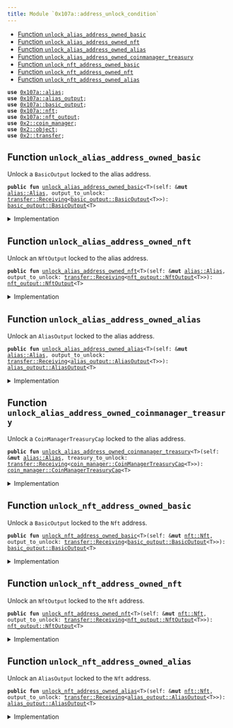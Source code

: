 ```yaml
---
title: Module `0x107a::address_unlock_condition`
---
```




-  [Function `unlock_alias_address_owned_basic`](#0x107a_address_unlock_condition_unlock_alias_address_owned_basic)
-  [Function `unlock_alias_address_owned_nft`](#0x107a_address_unlock_condition_unlock_alias_address_owned_nft)
-  [Function `unlock_alias_address_owned_alias`](#0x107a_address_unlock_condition_unlock_alias_address_owned_alias)
-  [Function `unlock_alias_address_owned_coinmanager_treasury`](#0x107a_address_unlock_condition_unlock_alias_address_owned_coinmanager_treasury)
-  [Function `unlock_nft_address_owned_basic`](#0x107a_address_unlock_condition_unlock_nft_address_owned_basic)
-  [Function `unlock_nft_address_owned_nft`](#0x107a_address_unlock_condition_unlock_nft_address_owned_nft)
-  [Function `unlock_nft_address_owned_alias`](#0x107a_address_unlock_condition_unlock_nft_address_owned_alias)


<pre><code><b>use</b> <a href="alias.md#0x107a_alias">0x107a::alias</a>;
<b>use</b> <a href="alias_output.md#0x107a_alias_output">0x107a::alias_output</a>;
<b>use</b> <a href="basic_output.md#0x107a_basic_output">0x107a::basic_output</a>;
<b>use</b> <a href="nft.md#0x107a_nft">0x107a::nft</a>;
<b>use</b> <a href="nft_output.md#0x107a_nft_output">0x107a::nft_output</a>;
<b>use</b> <a href="../iota-framework/coin_manager.md#0x2_coin_manager">0x2::coin_manager</a>;
<b>use</b> <a href="../iota-framework/object.md#0x2_object">0x2::object</a>;
<b>use</b> <a href="../iota-framework/transfer.md#0x2_transfer">0x2::transfer</a>;
</code></pre>



<a name="0x107a_address_unlock_condition_unlock_alias_address_owned_basic"></a>

## Function `unlock_alias_address_owned_basic`

Unlock a <code>BasicOutput</code> locked to the alias address.


<pre><code><b>public</b> <b>fun</b> <a href="address_unlock_condition.md#0x107a_address_unlock_condition_unlock_alias_address_owned_basic">unlock_alias_address_owned_basic</a>&lt;T&gt;(self: &<b>mut</b> <a href="alias.md#0x107a_alias_Alias">alias::Alias</a>, output_to_unlock: <a href="../iota-framework/transfer.md#0x2_transfer_Receiving">transfer::Receiving</a>&lt;<a href="basic_output.md#0x107a_basic_output_BasicOutput">basic_output::BasicOutput</a>&lt;T&gt;&gt;): <a href="basic_output.md#0x107a_basic_output_BasicOutput">basic_output::BasicOutput</a>&lt;T&gt;
</code></pre>



<details>
<summary>Implementation</summary>


<pre><code><b>public</b> <b>fun</b> <a href="address_unlock_condition.md#0x107a_address_unlock_condition_unlock_alias_address_owned_basic">unlock_alias_address_owned_basic</a>&lt;T&gt;(
  self: &<b>mut</b> Alias,
  output_to_unlock: Receiving&lt;BasicOutput&lt;T&gt;&gt;
): BasicOutput&lt;T&gt; {
    <a href="basic_output.md#0x107a_basic_output_receive">basic_output::receive</a>(self.id(), output_to_unlock)
}
</code></pre>



</details>

<a name="0x107a_address_unlock_condition_unlock_alias_address_owned_nft"></a>

## Function `unlock_alias_address_owned_nft`

Unlock an <code>NftOutput</code> locked to the alias address.


<pre><code><b>public</b> <b>fun</b> <a href="address_unlock_condition.md#0x107a_address_unlock_condition_unlock_alias_address_owned_nft">unlock_alias_address_owned_nft</a>&lt;T&gt;(self: &<b>mut</b> <a href="alias.md#0x107a_alias_Alias">alias::Alias</a>, output_to_unlock: <a href="../iota-framework/transfer.md#0x2_transfer_Receiving">transfer::Receiving</a>&lt;<a href="nft_output.md#0x107a_nft_output_NftOutput">nft_output::NftOutput</a>&lt;T&gt;&gt;): <a href="nft_output.md#0x107a_nft_output_NftOutput">nft_output::NftOutput</a>&lt;T&gt;
</code></pre>



<details>
<summary>Implementation</summary>


<pre><code><b>public</b> <b>fun</b> <a href="address_unlock_condition.md#0x107a_address_unlock_condition_unlock_alias_address_owned_nft">unlock_alias_address_owned_nft</a>&lt;T&gt;(
  self: &<b>mut</b> Alias,
  output_to_unlock: Receiving&lt;NftOutput&lt;T&gt;&gt;,
): NftOutput&lt;T&gt; {
    <a href="nft_output.md#0x107a_nft_output_receive">nft_output::receive</a>(self.id(), output_to_unlock)
}
</code></pre>



</details>

<a name="0x107a_address_unlock_condition_unlock_alias_address_owned_alias"></a>

## Function `unlock_alias_address_owned_alias`

Unlock an <code>AliasOutput</code> locked to the alias address.


<pre><code><b>public</b> <b>fun</b> <a href="address_unlock_condition.md#0x107a_address_unlock_condition_unlock_alias_address_owned_alias">unlock_alias_address_owned_alias</a>&lt;T&gt;(self: &<b>mut</b> <a href="alias.md#0x107a_alias_Alias">alias::Alias</a>, output_to_unlock: <a href="../iota-framework/transfer.md#0x2_transfer_Receiving">transfer::Receiving</a>&lt;<a href="alias_output.md#0x107a_alias_output_AliasOutput">alias_output::AliasOutput</a>&lt;T&gt;&gt;): <a href="alias_output.md#0x107a_alias_output_AliasOutput">alias_output::AliasOutput</a>&lt;T&gt;
</code></pre>



<details>
<summary>Implementation</summary>


<pre><code><b>public</b> <b>fun</b> <a href="address_unlock_condition.md#0x107a_address_unlock_condition_unlock_alias_address_owned_alias">unlock_alias_address_owned_alias</a>&lt;T&gt;(
  self: &<b>mut</b> Alias,
  output_to_unlock: Receiving&lt;AliasOutput&lt;T&gt;&gt;,
): AliasOutput&lt;T&gt; {
    <a href="alias_output.md#0x107a_alias_output_receive">alias_output::receive</a>(self.id(), output_to_unlock)
}
</code></pre>



</details>

<a name="0x107a_address_unlock_condition_unlock_alias_address_owned_coinmanager_treasury"></a>

## Function `unlock_alias_address_owned_coinmanager_treasury`

Unlock a <code>CoinManagerTreasuryCap</code> locked to the alias address.


<pre><code><b>public</b> <b>fun</b> <a href="address_unlock_condition.md#0x107a_address_unlock_condition_unlock_alias_address_owned_coinmanager_treasury">unlock_alias_address_owned_coinmanager_treasury</a>&lt;T&gt;(self: &<b>mut</b> <a href="alias.md#0x107a_alias_Alias">alias::Alias</a>, treasury_to_unlock: <a href="../iota-framework/transfer.md#0x2_transfer_Receiving">transfer::Receiving</a>&lt;<a href="../iota-framework/coin_manager.md#0x2_coin_manager_CoinManagerTreasuryCap">coin_manager::CoinManagerTreasuryCap</a>&lt;T&gt;&gt;): <a href="../iota-framework/coin_manager.md#0x2_coin_manager_CoinManagerTreasuryCap">coin_manager::CoinManagerTreasuryCap</a>&lt;T&gt;
</code></pre>



<details>
<summary>Implementation</summary>


<pre><code><b>public</b> <b>fun</b> <a href="address_unlock_condition.md#0x107a_address_unlock_condition_unlock_alias_address_owned_coinmanager_treasury">unlock_alias_address_owned_coinmanager_treasury</a>&lt;T&gt;(
  self: &<b>mut</b> Alias,
  treasury_to_unlock: Receiving&lt;CoinManagerTreasuryCap&lt;T&gt;&gt;,
): CoinManagerTreasuryCap&lt;T&gt; {
    <a href="../iota-framework/transfer.md#0x2_transfer_public_receive">transfer::public_receive</a>(self.id(), treasury_to_unlock)
}
</code></pre>



</details>

<a name="0x107a_address_unlock_condition_unlock_nft_address_owned_basic"></a>

## Function `unlock_nft_address_owned_basic`

Unlock a <code>BasicOutput</code> locked to the <code>Nft</code> address.


<pre><code><b>public</b> <b>fun</b> <a href="address_unlock_condition.md#0x107a_address_unlock_condition_unlock_nft_address_owned_basic">unlock_nft_address_owned_basic</a>&lt;T&gt;(self: &<b>mut</b> <a href="nft.md#0x107a_nft_Nft">nft::Nft</a>, output_to_unlock: <a href="../iota-framework/transfer.md#0x2_transfer_Receiving">transfer::Receiving</a>&lt;<a href="basic_output.md#0x107a_basic_output_BasicOutput">basic_output::BasicOutput</a>&lt;T&gt;&gt;): <a href="basic_output.md#0x107a_basic_output_BasicOutput">basic_output::BasicOutput</a>&lt;T&gt;
</code></pre>



<details>
<summary>Implementation</summary>


<pre><code><b>public</b> <b>fun</b> <a href="address_unlock_condition.md#0x107a_address_unlock_condition_unlock_nft_address_owned_basic">unlock_nft_address_owned_basic</a>&lt;T&gt;(
  self: &<b>mut</b> Nft,
  output_to_unlock: Receiving&lt;BasicOutput&lt;T&gt;&gt;,
): BasicOutput&lt;T&gt; {
    <a href="basic_output.md#0x107a_basic_output_receive">basic_output::receive</a>(self.id(), output_to_unlock)
}
</code></pre>



</details>

<a name="0x107a_address_unlock_condition_unlock_nft_address_owned_nft"></a>

## Function `unlock_nft_address_owned_nft`

Unlock an <code>NftOutput</code> locked to the <code>Nft</code> address.


<pre><code><b>public</b> <b>fun</b> <a href="address_unlock_condition.md#0x107a_address_unlock_condition_unlock_nft_address_owned_nft">unlock_nft_address_owned_nft</a>&lt;T&gt;(self: &<b>mut</b> <a href="nft.md#0x107a_nft_Nft">nft::Nft</a>, output_to_unlock: <a href="../iota-framework/transfer.md#0x2_transfer_Receiving">transfer::Receiving</a>&lt;<a href="nft_output.md#0x107a_nft_output_NftOutput">nft_output::NftOutput</a>&lt;T&gt;&gt;): <a href="nft_output.md#0x107a_nft_output_NftOutput">nft_output::NftOutput</a>&lt;T&gt;
</code></pre>



<details>
<summary>Implementation</summary>


<pre><code><b>public</b> <b>fun</b> <a href="address_unlock_condition.md#0x107a_address_unlock_condition_unlock_nft_address_owned_nft">unlock_nft_address_owned_nft</a>&lt;T&gt;(
  self: &<b>mut</b> Nft,
  output_to_unlock: Receiving&lt;NftOutput&lt;T&gt;&gt;,
): NftOutput&lt;T&gt; {
    <a href="nft_output.md#0x107a_nft_output_receive">nft_output::receive</a>(self.id(), output_to_unlock)
}
</code></pre>



</details>

<a name="0x107a_address_unlock_condition_unlock_nft_address_owned_alias"></a>

## Function `unlock_nft_address_owned_alias`

Unlock an <code>AliasOutput</code> locked to the <code>Nft</code> address.


<pre><code><b>public</b> <b>fun</b> <a href="address_unlock_condition.md#0x107a_address_unlock_condition_unlock_nft_address_owned_alias">unlock_nft_address_owned_alias</a>&lt;T&gt;(self: &<b>mut</b> <a href="nft.md#0x107a_nft_Nft">nft::Nft</a>, output_to_unlock: <a href="../iota-framework/transfer.md#0x2_transfer_Receiving">transfer::Receiving</a>&lt;<a href="alias_output.md#0x107a_alias_output_AliasOutput">alias_output::AliasOutput</a>&lt;T&gt;&gt;): <a href="alias_output.md#0x107a_alias_output_AliasOutput">alias_output::AliasOutput</a>&lt;T&gt;
</code></pre>



<details>
<summary>Implementation</summary>


<pre><code><b>public</b> <b>fun</b> <a href="address_unlock_condition.md#0x107a_address_unlock_condition_unlock_nft_address_owned_alias">unlock_nft_address_owned_alias</a>&lt;T&gt;(
  self: &<b>mut</b> Nft,
  output_to_unlock: Receiving&lt;AliasOutput&lt;T&gt;&gt;,
): AliasOutput&lt;T&gt; {
    <a href="alias_output.md#0x107a_alias_output_receive">alias_output::receive</a>(self.id(), output_to_unlock)
}
</code></pre>



</details>
